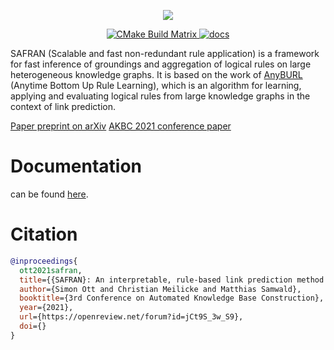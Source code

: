 
<p align="center">
  <img src="https://github.com/OpenBioLink/SAFRAN/blob/master/resources/img/logo.png">
</p>

<p align="center">
  <a href="https://github.com/OpenBioLink/SAFRAN/actions/workflows/build_cmake.yml">
    <img src="https://github.com/OpenBioLink/SAFRAN/actions/workflows/build_cmake.yml/badge.svg?branch=master"
         alt="CMake Build Matrix">
  </a>
  <a href="https://openbiolink.readthedocs.io/en/latest/?badge=latest">
    <img src="https://readthedocs.org/projects/openbiolink/badge/?version=latest"
         alt="docs">
  </a>
</p>

SAFRAN (Scalable and fast non-redundant rule application) is a framework for fast inference of groundings and aggregation of logical rules on large heterogeneous knowledge graphs. It is based on the work of [AnyBURL](http://web.informatik.uni-mannheim.de/AnyBURL/) (Anytime Bottom Up Rule Learning), which is an algorithm for learning, applying and evaluating logical rules from large knowledge graphs in the context of link prediction.

[Paper preprint on arXiv]()
[AKBC 2021 conference paper]()

# Documentation

can be found [here](https://openbiolink.readthedocs.io/en/latest/?badge=latest).

# Citation

```bibtex
@inproceedings{
  ott2021safran,
  title={{SAFRAN}: An interpretable, rule-based link prediction method outperforming embedding models},
  author={Simon Ott and Christian Meilicke and Matthias Samwald},
  booktitle={3rd Conference on Automated Knowledge Base Construction},
  year={2021},
  url={https://openreview.net/forum?id=jCt9S_3w_S9},
  doi={}
}
```
